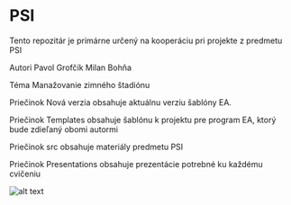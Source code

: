# PSI

Tento repozitár je primárne určený na kooperáciu
pri projekte z predmetu PSI

Autori Pavol Grofčík Milan Bohňa

Téma Manažovanie zimného štadiónu

Priečinok Nová verzia obsahuje aktuálnu verziu šablóny EA.

Priečinok Templates obsahuje šablónu k projektu pre program EA,
ktorý bude zdieľaný obomi autormi

Priečinok src obsahuje materiály predmetu PSI

Priečinok Presentations obsahuje prezentácie potrebné ku každému cvičeniu

![alt text](http://in2grateit.com/wp-content/uploads/2015/07/logo-EA1.jpg)
